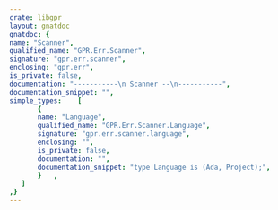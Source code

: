 ```yaml
---
crate: libgpr
layout: gnatdoc
gnatdoc: {
name: "Scanner",
qualified_name: "GPR.Err.Scanner",
signature: "gpr.err.scanner",
enclosing: "gpr.err",
is_private: false,
documentation: "-----------\n Scanner --\n-----------",
documentation_snippet: "",
simple_types:    [
       {
       name: "Language",
       qualified_name: "GPR.Err.Scanner.Language",
       signature: "gpr.err.scanner.language",
       enclosing: "",
       is_private: false,
       documentation: "",
       documentation_snippet: "type Language is (Ada, Project);",
       }   ,
   ]
,}
---
```

